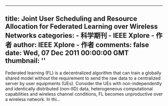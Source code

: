 
---
title: Joint User Scheduling and Resource Allocation for Federated Learning over Wireless Networks
categories: 
    - 科学期刊
    - IEEE Xplore - 作者
author: IEEE Xplore - 作者
comments: false
date: Wed, 07 Dec 2011 00:00:00 GMT
thumbnail: ''
---

<div>   
Federated learning (FL) is a decentralized algorithm that can train a globally shared model without the requirement to send the raw data to a centralized server by user equipments (UEs). Consider the UEs with non-independently and identically distributed (non-IID) data, heterogeneous computational capabilities and wireless channel conditions, FL becomes unproductive over a wireless network. In thi...  
</div>
            